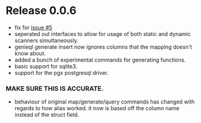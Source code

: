 # Release 0.0.6
- fix for [issue #5](https://bitbucket.org/jatone/genieql/issues/5)
- seperated out interfaces to allow for usage of both static and dynamic scanners
simultaneously.
- genieql generate insert now ignores columns that the mapping doesn't know about.
- added a bunch of experimental commands for generating functions.
- basic support for sqlite3.
- support for the pgx postgresql driver.

### MAKE SURE THIS IS ACCURATE.
- behaviour of original map/generate/query commands has changed with regards to how alias worked.
  it now is based off the column name instead of the struct field.
